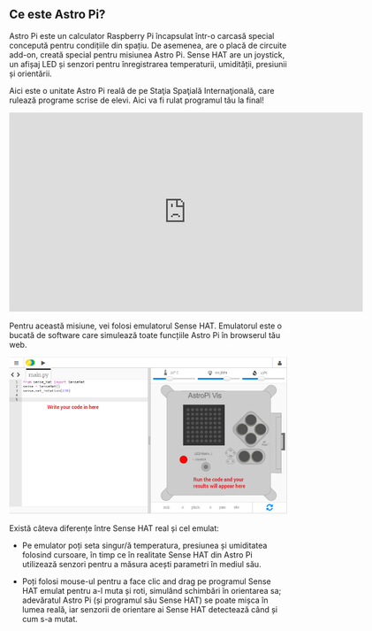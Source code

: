 ## Ce este Astro Pi?

Astro Pi este un calculator Raspberry Pi încapsulat într-o carcasă special concepută pentru condițiile din spațiu. De asemenea, are o placă de circuite add-on, creată special pentru misiunea Astro Pi. Sense HAT are un joystick, un afișaj LED și senzori pentru înregistrarea temperaturii, umidității, presiunii și orientării.

Aici este o unitate Astro Pi reală de pe Staţia Spaţială Internaţională, care rulează programe scrise de elevi. Aici va fi rulat programul tău la final! 

<iframe src="https://player.vimeo.com/video/172737314" width="640" height="360" frameborder="0" webkitallowfullscreen mozallowfullscreen allowfullscreen mark="crwd-mark"></iframe> 

Pentru această misiune, vei folosi emulatorul Sense HAT. Emulatorul este o bucată de software care simulează toate funcțiile Astro Pi în browserul tău web.

![Emulator sense HAT](images/sense-hat-emulator.png)

Există câteva diferențe între Sense HAT real și cel emulat:

- Pe emulator poți seta singur/ă temperatura, presiunea și umiditatea folosind cursoare, în timp ce în realitate Sense HAT din Astro Pi utilizează senzori pentru a măsura acești parametri în mediul său.

- Poți folosi mouse-ul pentru a face clic and drag pe programul Sense HAT emulat pentru a-l muta și roti, simulând schimbări în orientarea sa; adevăratul Astro Pi (și programul său Sense HAT) se poate mișca în lumea reală, iar senzorii de orientare ai Sense HAT detectează când și cum s-a mutat.
